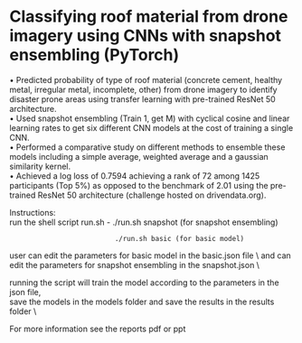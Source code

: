 # Classifying roof material from drone imagery using CNNs with snapshot ensembling (PyTorch)
• Predicted probability of type of roof material (concrete cement, healthy metal, irregular metal, incomplete, other) from
drone imagery to identify disaster prone areas using transfer learning with pre-trained ResNet 50 architecture. \
• Used snapshot ensembling (Train 1, get M) with cyclical cosine and linear learning rates to get six different CNN models
at the cost of training a single CNN. \
• Performed a comparative study on different methods to ensemble these models including a simple average, weighted
average and a gaussian similarity kernel. \
• Achieved a log loss of 0.7594 achieving a rank of 72 among 1425 participants (Top 5%) as opposed to the benchmark of 2.01 using
the pre-trained ResNet 50 architecture (challenge hosted on drivendata.org). 

Instructions: \
run the shell script run.sh - ./run.sh snapshot (for snapshot ensembling) 

                              ./run.sh basic (for basic model) 
                              
user can edit the parameters for basic model in the basic.json file \ 
and can edit the parameters for snapshot ensembling in the snapshot.json \

running the script will train the model according to the parameters in the json file, \
save the models in the models folder and save the results in the results folder \

For more information see the reports pdf or ppt
